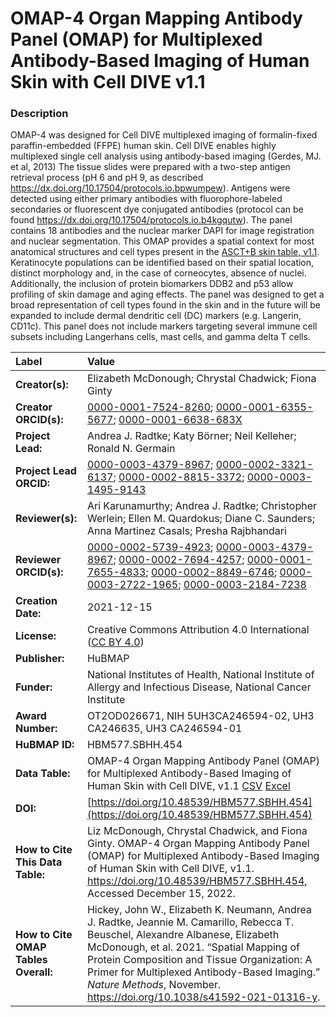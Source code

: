 # OMAP-4  Organ Mapping Antibody Panel (OMAP) for Multiplexed Antibody-Based Imaging of Human Skin with Cell DIVE v1.1

### Description
OMAP-4 was designed for Cell DIVE multiplexed imaging of formalin-fixed paraffin-embedded (FFPE) human skin. Cell DIVE enables highly multiplexed single cell analysis using antibody-based imaging (Gerdes, MJ. et al, 2013)  The tissue slides were prepared with a two-step antigen retrieval process (pH 6 and pH 9, as described https://dx.doi.org/10.17504/protocols.io.bpwumpew). Antigens were detected using either primary antibodies with fluorophore-labeled secondaries or fluorescent dye conjugated antibodies (protocol can be found https://dx.doi.org/10.17504/protocols.io.b4kgqutw). The panel contains 18 antibodies and the nuclear marker DAPI for image registration and nuclear segmentation. This OMAP provides a spatial context for most anatomical structures and cell types present in the [ASCT+B skin table, v1.1](https://doi.org/10.48539/HBM423.RTRR.746).  Keratinocyte populations can be identified based on their spatial location, distinct morphology and, in the case of corneocytes, absence of nuclei.  Additionally, the inclusion of protein biomarkers DDB2 and p53 allow profiling of skin damage and aging effects. The panel was designed to get a broad representation of cell types found in the skin and in the future will be expanded to include dermal dendritic cell (DC) markers (e.g. Langerin, CD11c). This panel does not include markers targeting several immune cell subsets including Langerhans cells, mast cells, and gamma delta T cells. 

| Label | Value |
| :------------- |:-------------|
| **Creator(s):** |Elizabeth McDonough; Chrystal Chadwick; Fiona Ginty|
| **Creator ORCID(s):** |[0000-0001-7524-8260](https://orcid.org/0000-0001-7524-8260); [0000-0001-6355-5677](https://orcid.org/0000-0001-6355-5677); [0000-0001-6638-683X](https://orcid.org/0000-0001-6638-683X)|
| **Project Lead:** | Andrea J. Radtke; Katy B&ouml;rner; Neil Kelleher; Ronald N. Germain |
| **Project Lead ORCID:** | [0000-0003-4379-8967](https://orcid.org/0000-0003-4379-8967); [0000-0002-3321-6137](https://orcid.org/0000-0002-3321-6137); [0000-0002-8815-3372](https://orcid.org/0000-0002-8815-3372); [0000-0003-1495-9143](https://orcid.org/0000-0003-1495-9143) |
| **Reviewer(s):** | Ari Karunamurthy; Andrea J. Radtke; Christopher Werlein; Ellen M. Quardokus; Diane C. Saunders; Anna Martinez Casals; Presha Rajbhandari|
| **Reviewer ORCID(s):** |[0000-0002-5739-4923](https://orcid.org/0000-0002-5739-4923); [0000-0003-4379-8967](https://orcid.org/0000-0003-4379-8967); [0000-0002-7694-4257](https://orcid.org/0000-0002-7694-4257); [0000-0001-7655-4833](https://orcid.org/0000-0001-7655-4833); [ 0000-0002-8849-6746](https://orcid.org/0000-0002-8849-6746); [0000-0003-2722-1965](https://orcid.org/0000-0003-2722-1965); [0000-0003-2184-7238](https://orcid.org/0000-0003-2184-7238)
| **Creation Date:** | 2021-12-15|
| **License:** | Creative Commons Attribution 4.0 International ([CC BY 4.0](https://creativecommons.org/licenses/by/4.0/)) |
| **Publisher:** | HuBMAP |
| **Funder:** | National Institutes of Health, National Institute of Allergy and Infectious Disease, National Cancer Institute |
| **Award Number:** |OT2OD026671, NIH 5UH3CA246594-02, UH3 CA246635, UH3 CA246594-01|
| **HuBMAP ID:** | HBM577.SBHH.454 |
| **Data Table:** | OMAP-4 Organ Mapping Antibody Panel (OMAP) for Multiplexed Antibody-Based Imaging of Human Skin with Cell DIVE, v1.1 [CSV](https://cdn.humanatlas.io/hra-releases/v1.3/omap/omap-4-skin-cell-dive.csv) [Excel](https://cdn.humanatlas.io/hra-releases/v1.3/omap/omap-4-skin-cell-dive.xlsx) |
| **DOI:** | [https://doi.org/10.48539/HBM577.SBHH.454](https://doi.org/10.48539/HBM577.SBHH.454) |
| **How to Cite This Data Table:** |Liz McDonough, Chrystal Chadwick, and Fiona Ginty. OMAP-4  Organ Mapping Antibody Panel (OMAP) for Multiplexed Antibody-Based Imaging of Human Skin with Cell DIVE, v1.1. https://doi.org/10.48539/HBM577.SBHH.454, Accessed December 15, 2022.|
| **How to Cite OMAP Tables Overall:** | Hickey, John W., Elizabeth K. Neumann, Andrea J. Radtke, Jeannie M. Camarillo, Rebecca T. Beuschel, Alexandre Albanese, Elizabeth McDonough, et al. 2021. “Spatial Mapping of Protein Composition and Tissue Organization: A Primer for Multiplexed Antibody-Based Imaging.” *Nature Methods*, November. https://doi.org/10.1038/s41592-021-01316-y. |

